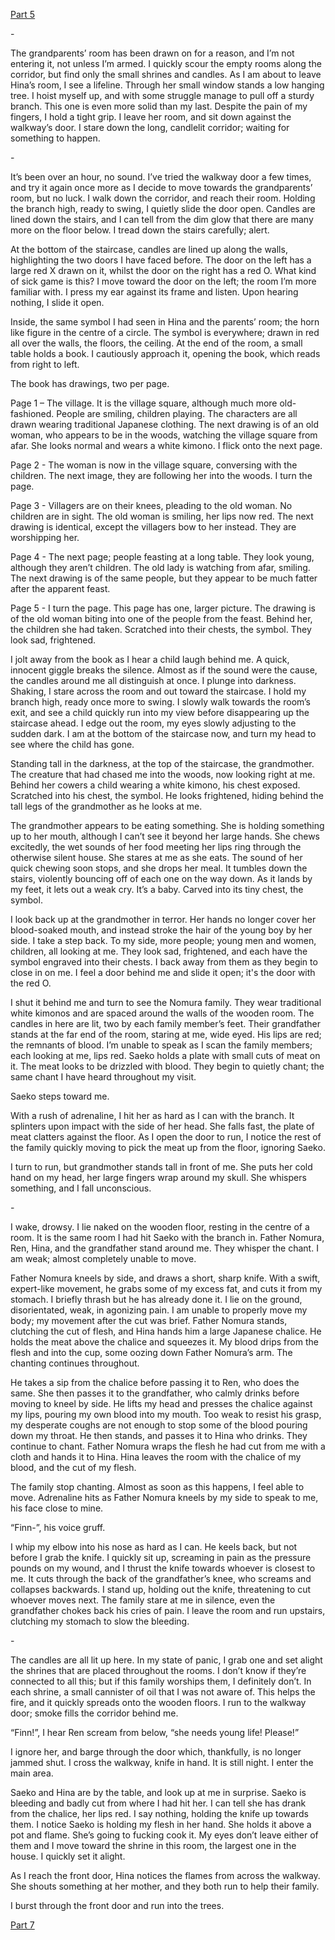 [Part 5](https://www.reddit.com/r/nosleep/comments/grk9vy/i_am_staying_with_an_exchange_family_in_japan/)

\-

The grandparents’ room has been drawn on for a reason, and I’m not entering it, not unless I’m armed. I quickly scour the empty rooms along the corridor, but find only the small shrines and candles. As I am about to leave Hina’s room, I see a lifeline. Through her small window stands a low hanging tree. I hoist myself up, and with some struggle manage to pull off a sturdy branch. This one is even more solid than my last. Despite the pain of my fingers, I hold a tight grip. I leave her room, and sit down against the walkway’s door. I stare down the long, candlelit corridor; waiting for something to happen.

\-

It’s been over an hour, no sound. I’ve tried the walkway door a few times, and try it again once more as I decide to move towards the grandparents’ room, but no luck. I walk down the corridor, and reach their room. Holding the branch high, ready to swing, I quietly slide the door open. Candles are lined down the stairs, and I can tell from the dim glow that there are many more on the floor below. I tread down the stairs carefully; alert. 

At the bottom of the staircase, candles are lined up along the walls, highlighting the two doors I have faced before. The door on the left has a large red X drawn on it, whilst the door on the right has a red O. What kind of sick game is this? I move toward the door on the left; the room I’m more familiar with. I press my ear against its frame and listen. Upon hearing nothing, I slide it open. 

Inside, the same symbol I had seen in Hina and the parents’ room; the horn like figure in the centre of a circle. The symbol is everywhere; drawn in red all over the walls, the floors, the ceiling. At the end of the room, a small table holds a book. I cautiously approach it, opening the book, which reads from right to left.

The book has drawings, two per page.

Page 1 – The village. It is the village square, although much more old-fashioned. People are smiling, children playing. The characters are all drawn wearing traditional Japanese clothing. The next drawing is of an old woman, who appears to be in the woods, watching the village square from afar. She looks normal and wears a white kimono. I flick onto the next page.

Page 2 - The woman is now in the village square, conversing with the children. The next image, they are following her into the woods. I turn the page.

Page 3 - Villagers are on their knees, pleading to the old woman. No children are in sight. The old woman is smiling, her lips now red. The next drawing is identical, except the villagers bow to her instead. They are worshipping her.

Page 4 - The next page; people feasting at a long table. They look young, although they aren’t children. The old lady is watching from afar, smiling. The next drawing is of the same people, but they appear to be much fatter after the apparent feast.

Page 5 - I turn the page. This page has one, larger picture. The drawing is of the old woman biting into one of the people from the feast. Behind her, the children she had taken. Scratched into their chests, the symbol. They look sad, frightened.

I jolt away from the book as I hear a child laugh behind me. A quick, innocent giggle breaks the silence. Almost as if the sound were the cause, the candles around me all distinguish at once. I plunge into darkness. Shaking, I stare across the room and out toward the staircase. I hold my branch high, ready once more to swing. I slowly walk towards the room’s exit, and see a child quickly run into my view before disappearing up the staircase ahead. I edge out the room, my eyes slowly adjusting to the sudden dark. I am at the bottom of the staircase now, and turn my head to see where the child has gone.

Standing tall in the darkness, at the top of the staircase, the grandmother. The creature that had chased me into the woods, now looking right at me. Behind her cowers a child wearing a white kimono, his chest exposed. Scratched into his chest, the symbol. He looks frightened, hiding behind the tall legs of the grandmother as he looks at me. 

The grandmother appears to be eating something. She is holding something up to her mouth, although I can’t see it beyond her large hands. She chews excitedly, the wet sounds of her food meeting her lips ring through the otherwise silent house. She stares at me as she eats. The sound of her quick chewing soon stops, and she drops her meal. It tumbles down the stairs, violently bouncing off of each one on the way down. As it lands by my feet, it lets out a weak cry. It’s a baby. Carved into its tiny chest, the symbol.

I look back up at the grandmother in terror. Her hands no longer cover her blood-soaked mouth, and instead stroke the hair of the young boy by her side. I take a step back. To my side, more people; young men and women, children, all looking at me. They look sad, frightened, and each have the symbol engraved into their chests. I back away from them as they begin to close in on me. I feel a door behind me and slide it open; it's the door with the red O.

I shut it behind me and turn to see the Nomura family. They wear traditional white kimonos and are spaced around the walls of the wooden room. The candles in here are lit, two by each family member’s feet. Their grandfather stands at the far end of the room, staring at me, wide eyed. His lips are red; the remnants of blood. I’m unable to speak as I scan the family members; each looking at me, lips red. Saeko holds a plate with small cuts of meat on it. The meat looks to be drizzled with blood. They begin to quietly chant; the same chant I have heard throughout my visit.

Saeko steps toward me.

With a rush of adrenaline, I hit her as hard as I can with the branch. It splinters upon impact with the side of her head. She falls fast, the plate of meat clatters against the floor. As I open the door to run, I notice the rest of the family quickly moving to pick the meat up from the floor, ignoring Saeko.

I turn to run, but grandmother stands tall in front of me. She puts her cold hand on my head, her large fingers wrap around my skull. She whispers something, and I fall unconscious.

\-

I wake, drowsy. I lie naked on the wooden floor, resting in the centre of a room. It is the same room I had hit Saeko with the branch in. Father Nomura, Ren, Hina, and the grandfather stand around me. They whisper the chant. I am weak; almost completely unable to move.

Father Nomura kneels by side, and draws a short, sharp knife. With a swift, expert-like movement, he grabs some of my excess fat, and cuts it from my stomach. I briefly thrash but he has already done it. I lie on the ground, disorientated, weak, in agonizing pain. I am unable to properly move my body; my movement after the cut was brief. Father Nomura stands, clutching the cut of flesh, and Hina hands him a large Japanese chalice. He holds the meat above the chalice and squeezes it. My blood drips from the flesh and into the cup, some oozing down Father Nomura’s arm. The chanting continues throughout.

He takes a sip from the chalice before passing it to Ren, who does the same. She then passes it to the grandfather, who calmly drinks before moving to kneel by side. He lifts my head and presses the chalice against my lips, pouring my own blood into my mouth. Too weak to resist his grasp, my desperate coughs are not enough to stop some of the blood pouring down my throat. He then stands, and passes it to Hina who drinks. They continue to chant. Father Nomura wraps the flesh he had cut from me with a cloth and hands it to Hina. Hina leaves the room with the chalice of my blood, and the cut of my flesh.

The family stop chanting. Almost as soon as this happens, I feel able to move. Adrenaline hits as Father Nomura kneels by my side to speak to me, his face close to mine.

“Finn-”, his voice gruff.

I whip my elbow into his nose as hard as I can. He keels back, but not before I grab the knife. I quickly sit up, screaming in pain as the pressure pounds on my wound, and I thrust the knife towards whoever is closest to me. It cuts through the back of the grandfather’s knee, who screams and collapses backwards. I stand up, holding out the knife, threatening to cut whoever moves next. The family stare at me in silence, even the grandfather chokes back his cries of pain. I leave the room and run upstairs, clutching my stomach to slow the bleeding.

\-

The candles are all lit up here. In my state of panic, I grab one and set alight the shrines that are placed throughout the rooms. I don’t know if they’re connected to all this; but if this family worships them, I definitely don’t. In each shrine, a small cannister of oil that I was not aware of. This helps the fire, and it quickly spreads onto the wooden floors. I run to the walkway door; smoke fills the corridor behind me.

“Finn!”, I hear Ren scream from below, “she needs young life! Please!”

I ignore her, and barge through the door which, thankfully, is no longer jammed shut. I cross the walkway, knife in hand. It is still night. I enter the main area.

Saeko and Hina are by the table, and look up at me in surprise. Saeko is bleeding and badly cut from where I had hit her. I can tell she has drank from the chalice, her lips red. I say nothing, holding the knife up towards them. I notice Saeko is holding my flesh in her hand. She holds it above a pot and flame. She’s going to fucking cook it. My eyes don’t leave either of them and I move toward the shrine in this room, the largest one in the house. I quickly set it alight. 

As I reach the front door, Hina notices the flames from across the walkway. She shouts something at her mother, and they both run to help their family. 

I burst through the front door and run into the trees.

[Part 7](https://www.reddit.com/r/nosleep/comments/gu3hgv/i_am_staying_with_an_exchange_family_in_japan/)